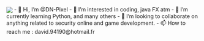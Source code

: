 <img align="center" src="https://github-readme-stats.vercel.app/api/<top-langs>/?username=<DN-Pixel>&theme=<Dark>" />
- 👋 Hi, I’m @DN-Pixel
- 👀 I’m interested in coding, java FX atm 
- 🌱 I’m currently learning Python, and many others
- 💞️ I’m looking to collaborate on anything related to security online and game development.
- 📫 How to reach me :
david.94190@hotmail.fr


<!---
DN-Pixel/DN-Pixel is a ✨ special ✨ repository because its `README.md` (this file) appears on your GitHub profile.
You can click the Preview link to take a look at your changes.
--->
